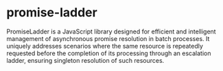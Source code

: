 # promise-ladder
PromiseLadder is a JavaScript library designed for efficient and intelligent management of asynchronous promise resolution in batch processes. It uniquely addresses scenarios where the same resource is repeatedly requested before the completion of its processing through an escalation ladder, ensuring singleton resolution of such resources. 
